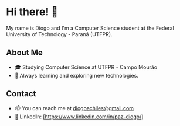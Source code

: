 # Hi there! 👋

My name is Diogo and I'm a Computer Science student at the Federal University of Technology - Paraná (UTFPR).

## About Me

* 🎓 Studying Computer Science at UTFPR - Campo Mourão
* 🌱 Always learning and exploring new technologies.

## Contact

* 📫 You can reach me at diogoachiles@gmail.com
* 🔗 LinkedIn: [https://www.linkedin.com/in/paz-diogo/]
